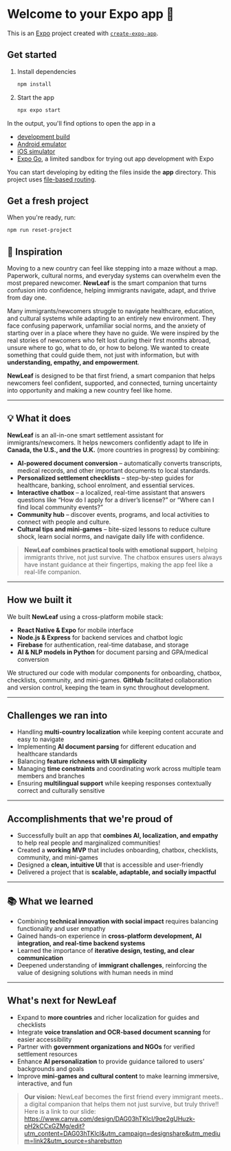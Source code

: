 # Welcome to your Expo app 👋

This is an [Expo](https://expo.dev) project created with [`create-expo-app`](https://www.npmjs.com/package/create-expo-app).

## Get started

1. Install dependencies

   ```bash
   npm install
   ```

2. Start the app

   ```bash
   npx expo start
   ```

In the output, you'll find options to open the app in a

- [development build](https://docs.expo.dev/develop/development-builds/introduction/)
- [Android emulator](https://docs.expo.dev/workflow/android-studio-emulator/)
- [iOS simulator](https://docs.expo.dev/workflow/ios-simulator/)
- [Expo Go](https://expo.dev/go), a limited sandbox for trying out app development with Expo

You can start developing by editing the files inside the **app** directory. This project uses [file-based routing](https://docs.expo.dev/router/introduction).

## Get a fresh project

When you're ready, run:

```bash
npm run reset-project
```

## 🌿 Inspiration

Moving to a new country can feel like stepping into a maze without a map. Paperwork, cultural norms, and everyday systems can overwhelm even the most prepared newcomer. **NewLeaf** is the smart companion that turns confusion into confidence, helping immigrants navigate, adapt, and thrive from day one.

Many immigrants/newcomers struggle to navigate healthcare, education, and cultural systems while adapting to an entirely new environment. They face confusing paperwork, unfamiliar social norms, and the anxiety of starting over in a place where they have no guide. We were inspired by the real stories of newcomers who felt lost during their first months abroad, unsure where to go, what to do, or how to belong. We wanted to create something that could guide them, not just with information, but with **understanding, empathy, and empowerment**. 

**NewLeaf** is designed to be that first friend, a smart companion that helps newcomers feel confident, supported, and connected, turning uncertainty into opportunity and making a new country feel like home.

---

## 💡 What it does

**NewLeaf** is an all-in-one smart settlement assistant for immigrants/newcomers. It helps newcomers confidently adapt to life in **Canada, the U.S., and the U.K.** (more countries in progress) by combining:

- **AI-powered document conversion** – automatically converts transcripts, medical records, and other important documents to local standards.  
- **Personalized settlement checklists** – step-by-step guides for healthcare, banking, school enrolment, and essential services.  
- **Interactive chatbox** – a localized, real-time assistant that answers questions like “How do I apply for a driver’s license?” or “Where can I find local community events?”  
- **Community hub** – discover events, programs, and local activities to connect with people and culture.  
- **Cultural tips and mini-games** – bite-sized lessons to reduce culture shock, learn social norms, and navigate daily life with confidence.  

> **NewLeaf combines practical tools with emotional support**, helping immigrants thrive, not just survive. The chatbox ensures users always have instant guidance at their fingertips, making the app feel like a real-life companion.

---

##  How we built it

We built **NewLeaf** using a cross-platform mobile stack:

- **React Native & Expo** for mobile interface  
- **Node.js & Express** for backend services and chatbot logic  
- **Firebase** for authentication, real-time database, and storage  
- **AI & NLP models in Python** for document parsing and GPA/medical conversion  

We structured our code with modular components for onboarding, chatbox, checklists, community, and mini-games. **GitHub** facilitated collaboration and version control, keeping the team in sync throughout development.

---

##  Challenges we ran into

- Handling **multi-country localization** while keeping content accurate and easy to navigate  
- Implementing **AI document parsing** for different education and healthcare standards  
- Balancing **feature richness with UI simplicity**  
- Managing **time constraints** and coordinating work across multiple team members and branches  
- Ensuring **multilingual support** while keeping responses contextually correct and culturally sensitive  

---

##  Accomplishments that we're proud of

- Successfully built an app that **combines AI, localization, and empathy** to help real people and marginalized communities!
- Created a **working MVP** that includes onboarding, chatbox, checklists, community, and mini-games  
- Designed a **clean, intuitive UI** that is accessible and user-friendly  
- Delivered a project that is **scalable, adaptable, and socially impactful**  

---

## 📚 What we learned

- Combining **technical innovation with social impact** requires balancing functionality and user empathy  
- Gained hands-on experience in **cross-platform development, AI integration, and real-time backend systems**  
- Learned the importance of **iterative design, testing, and clear communication**  
- Deepened understanding of **immigrant challenges**, reinforcing the value of designing solutions with human needs in mind  

---

##  What's next for NewLeaf

- Expand to **more countries** and richer localization for guides and checklists  
- Integrate **voice translation and OCR-based document scanning** for easier accessibility  
- Partner with **government organizations and NGOs** for verified settlement resources  
- Enhance **AI personalization** to provide guidance tailored to users’ backgrounds and goals  
- Improve **mini-games and cultural content** to make learning immersive, interactive, and fun  

> **Our vision:** NewLeaf becomes the first friend every immigrant meets.. a digital companion that helps them not just survive, but truly thrive!! Here is a link to our slide: https://www.canva.com/design/DAG03hTKlcI/9qe2gUHuzk-pH2kCCxGZMg/edit?utm_content=DAG03hTKlcI&utm_campaign=designshare&utm_medium=link2&utm_source=sharebutton
